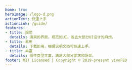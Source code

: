 ```yaml
---
home: true
heroImage: /logo-d.png
actionText: 快速上手
actionLink: /guide/
features:
- title: 规范
  details: 清爽的界面，规范的UI，省去大部分UI设计的麻烦。
- title: 易用
  details: 下载即用，根据说明文档可快速上手。
- title: 丰富
  details: 组件类型丰富，满足大部分需求和场景。
footer: MIT Licensed | Copyright © 2019-present vivoFED
---
```

